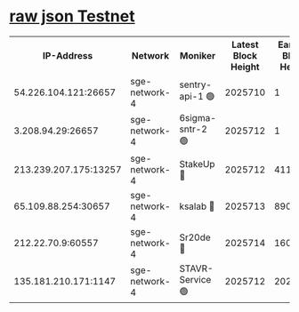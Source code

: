 
[raw json Testnet](https://rpc-check.sget.stavr.tech/sget/rpc-sget-result.json)
=


<table><tr><th>IP-Address</th><th>Network</th><th>Moniker</th><th>Latest Block Height</th><th>Earliest Block Height</th><th>Catching Up</th><th>Tx Index</th><th>Voting Power</th><th>Scan Time</th></tr><tr><td>54.226.104.121:26657</td><td>sge-network-4</td><td>sentry-api-1 🟢</td><td>2025710</td><td>1</td><td>False</td><td>on</td><td>0</td><td>2024-03-15T23:56:17.540972747UTC</td></tr><tr><td>3.208.94.29:26657</td><td>sge-network-4</td><td>6sigma-sntr-2 🟢</td><td>2025712</td><td>1</td><td>False</td><td>on</td><td>0</td><td>2024-03-15T23:56:28.863153569UTC</td></tr><tr><td>213.239.207.175:13257</td><td>sge-network-4</td><td>StakeUp 🔴</td><td>2025712</td><td>411001</td><td>False</td><td>off</td><td>100</td><td>2024-03-15T23:56:25.924444204UTC</td></tr><tr><td>65.109.88.254:30657</td><td>sge-network-4</td><td>ksalab 🔴</td><td>2025713</td><td>890001</td><td>False</td><td>on</td><td>3272</td><td>2024-03-15T23:56:33.252502623UTC</td></tr><tr><td>212.22.70.9:60557</td><td>sge-network-4</td><td>Sr20de 🔴</td><td>2025714</td><td>1608978</td><td>False</td><td>on</td><td>133</td><td>2024-03-15T23:56:35.785292997UTC</td></tr><tr><td>135.181.210.171:1147</td><td>sge-network-4</td><td>STAVR-Service 🟢</td><td>2025712</td><td>2021001</td><td>False</td><td>on</td><td>0</td><td>2024-03-15T23:56:26.239249448UTC</td></tr></table>
